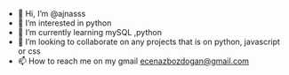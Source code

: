 - 👋 Hi, I’m @ajnasss
- 👀 I’m interested in python
- 🌱 I’m currently learning mySQL ,python
- 💞️ I’m looking to collaborate on any projects that is on python, javascript or css
- 📫 How to reach me on my gmail ecenazbozdogan@gmail.com

<!---
ajnasss/ajnasss is a ✨ special ✨ repository because its `README.md` (this file) appears on your GitHub profile.
You can click the Preview link to take a look at your changes.
--->
